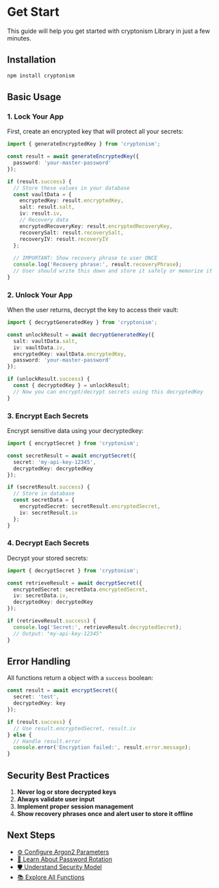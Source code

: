 # Get Start

This guide will help you get started with cryptonism Library in just a few minutes.

## Installation

```bash
npm install cryptonism

```

## Basic Usage

### 1. Lock Your App

First, create an encrypted key that will protect all your secrets:

```typescript
import { generateEncryptedKey } from 'cryptonism';

const result = await generateEncryptedKey({
  password: 'your-master-password'
});

if (result.success) {
  // Store these values in your database
  const vaultData = {
    encryptedKey: result.encryptedKey,
    salt: result.salt,
    iv: result.iv,
    // Recovery data
    encryptedRecoveryKey: result.encryptedRecoveryKey,
    recoverySalt: result.recoverySalt,
    recoveryIV: result.recoveryIV
  };
  
  // IMPORTANT: Show recovery phrase to user ONCE
  console.log('Recovery phrase:', result.recoveryPhrase);
  // User should write this down and store it safely or memorize it
}
```

### 2. Unlock Your App

When the user returns, decrypt the key to access their vault:

```typescript
import { decryptGeneratedKey } from 'cryptonism';

const unlockResult = await decryptGeneratedKey({
  salt: vaultData.salt,
  iv: vaultData.iv,
  encryptedKey: vaultData.encryptedKey,
  password: 'your-master-password'
});

if (unlockResult.success) {
  const { decryptedKey } = unlockResult;
  // Now you can encrypt/decrypt secrets using this decryptedKey
}
```

### 3. Encrypt Each Secrets

Encrypt sensitive data using your decryptedkey:

```typescript
import { encryptSecret } from 'cryptonism';

const secretResult = await encryptSecret({
  secret: 'my-api-key-12345',
  decryptedKey: decryptedKey
});

if (secretResult.success) {
  // Store in database
  const secretData = {
    encryptedSecret: secretResult.encryptedSecret,
    iv: secretResult.iv
  };
}
```

### 4. Decrypt Each Secrets

Decrypt your stored secrets:

```typescript
import { decryptSecret } from 'cryptonism';

const retrieveResult = await decryptSecret({
  encryptedSecret: secretData.encryptedSecret,
  iv: secretData.iv,
  decryptedKey: decryptedKey
});

if (retrieveResult.success) {
  console.log('Secret:', retrieveResult.decryptedSecret);
  // Output: "my-api-key-12345"
}
```

## Error Handling

All functions return a object with a `success` boolean:

```typescript
const result = await encryptSecret({
  secret: 'test',
  decryptedKey: key
});

if (result.success) {
  // Use result.encryptedSecret, result.iv
} else {
  // Handle result.error
  console.error('Encryption failed:', result.error.message);
}
```

## Security Best Practices

1. **Never log or store decrypted keys**
2. **Always validate user input**
3. **Implement proper session management**
4. **Show recovery phrases once and alert user to store it offline**

## Next Steps

- [⚙️ Configure Argon2 Parameters](/configuration.md)
- [🔄 Learn About Password Rotation](/functions/rotatePassword.md)
- [🛡️ Understand Security Model](/reference/security.md)
- [📚 Explore All Functions](/functions/)